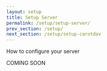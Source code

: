 ```yaml
---
layout: setup
title: Setup Server
permalink: /setup/setup-server/
prev_section: /setup/
next_section: /setup/setup-carotdav
---
```


How to configure your server

COMING SOON
